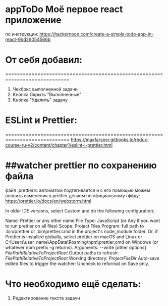 # appToDo Моё первое react приложение
 по инструкции:
 https://hackernoon.com/create-a-simple-todo-app-in-react-9bd29054566b
 
 # От себя добавил:
 ============================================================================
1) Чекбокс выполненной задачи
2) Кнопка Скрыть "Выполненные"
3) Кнопка "Удалить" задачу


 # ESLint и Prettier:
 ============================================================================
 https://maxfarseer.gitbooks.io/redux-course-ru-v2/content/chapter1/eslint-i-prettier.html
 
 ##watcher prettier по сохранению файла
 ===============
 файл .prettierrc автоматом подтягивается и с его помощью можем вносить изменения в prettier
 делаем по официальному гфйду:
 https://prettier.io/docs/en/webstorm.html
 
 In older IDE versions, select Custom and do the following configuration:
 
 Name: Prettier or any other name
 File Type: JavaScript (or Any if you want to run prettier on all files)
 Scope: Project Files
 Program: full path to .bin/prettier or .bin\prettier.cmd in the project's node_module folder. Or, if Prettier is installed globally, select prettier on macOS and Linux or C:\Users\user_name\AppData\Roaming\npm\prettier.cmd on Windows (or whatever npm prefix -g returns).
 Arguments: --write [other options] $FilePathRelativeToProjectRoot$
 Output paths to refresh: $FilePathRelativeToProjectRoot$
 Working directory: $ProjectFileDir$
 Auto-save edited files to trigger the watcher: Uncheck to reformat on Save only.




Что необходимо ещё сделать:
 ============================================================================
1) Редактирование текста задачи